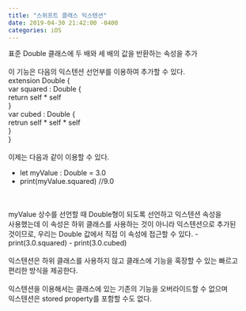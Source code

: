 ```yaml
---
title: "스위프트 클래스 익스텐션"
date: 2019-04-30 21:42:00 -0400
categories: iOS
---
```

표준 Double 클래스에 두 배와 세 배의 값을 반환하는 속성을 추가
<br>
<br>
이 기능은 다음의 익스텐션 선언부를 이용하여 추가할 수 있다.<br>
extension Double {<br>
var squared : Double {<br>
 return self * self<br>
 }<br>
 var cubed : Double {<br>
  retrun self * self * self<br>
  }<br>
  }
  <br>
  <br>
  이제는 다음과 같이 이용할 수 있다.
  - let myValue : Double = 3.0
  - print(myValue.squared)  //9.0
<br>
<br>
myValue 상수를 선언할 때 Double형이 되도록 선언하고 익스텐션 속성을<br>
사용했는데  이 속성은 하위 클래스를 사용하는 것이 아니라 익스텐션으로 추가된<br>
것이므로, 우리는 Double 값에서 직접 이 속성에 접근할 수 있다.
- print(3.0.squared)
- print(3.0.cubed)
<br>
<br>
익스텐션은 하위 클래스를 사용하지 않고 클래스에 기능을 혹장할 수 있는 빠르고<br>
편리한 방식을 제공한다.
<br>
<br>
익스텐션을 이용해서는 클래스에 있는 기존의 기능을 오버라이드할 수 없으며<br>
익스텐션은 stored property를 포함할 수도 없다.
